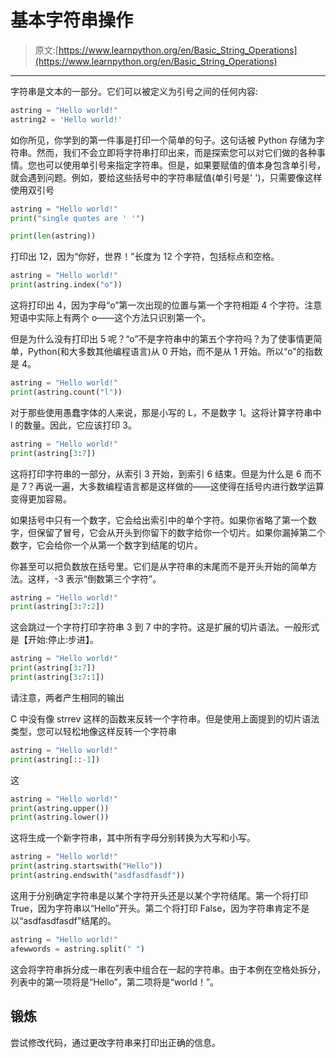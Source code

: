 # 基本字符串操作

> 原文:[https://www.learnpython.org/en/Basic_String_Operations](https://www.learnpython.org/en/Basic_String_Operations)

* * *

字符串是文本的一部分。它们可以被定义为引号之间的任何内容:

```py
astring = "Hello world!"
astring2 = 'Hello world!' 
```

如你所见，你学到的第一件事是打印一个简单的句子。这句话被 Python 存储为字符串。然而，我们不会立即将字符串打印出来，而是探索您可以对它们做的各种事情。您也可以使用单引号来指定字符串。但是，如果要赋值的值本身包含单引号，就会遇到问题。例如，要给这些括号中的字符串赋值(单引号是' ')，只需要像这样使用双引号

```py
astring = "Hello world!"
print("single quotes are ' '")

print(len(astring)) 
```

打印出 12，因为“你好，世界！”长度为 12 个字符，包括标点和空格。

```py
astring = "Hello world!"
print(astring.index("o")) 
```

这将打印出 4，因为字母“o”第一次出现的位置与第一个字符相距 4 个字符。注意短语中实际上有两个 o——这个方法只识别第一个。

但是为什么没有打印出 5 呢？“o”不是字符串中的第五个字符吗？为了使事情更简单，Python(和大多数其他编程语言)从 0 开始，而不是从 1 开始。所以“o”的指数是 4。

```py
astring = "Hello world!"
print(astring.count("l")) 
```

对于那些使用愚蠢字体的人来说，那是小写的 L，不是数字 1。这将计算字符串中 l 的数量。因此，它应该打印 3。

```py
astring = "Hello world!"
print(astring[3:7]) 
```

这将打印字符串的一部分，从索引 3 开始，到索引 6 结束。但是为什么是 6 而不是 7？再说一遍，大多数编程语言都是这样做的——这使得在括号内进行数学运算变得更加容易。

如果括号中只有一个数字，它会给出索引中的单个字符。如果你省略了第一个数字，但保留了冒号，它会从开头到你留下的数字给你一个切片。如果你漏掉第二个数字，它会给你一个从第一个数字到结尾的切片。

你甚至可以把负数放在括号里。它们是从字符串的末尾而不是开头开始的简单方法。这样，-3 表示“倒数第三个字符”。

```py
astring = "Hello world!"
print(astring[3:7:2]) 
```

这会跳过一个字符打印字符串 3 到 7 中的字符。这是扩展的切片语法。一般形式是【开始:停止:步进】。

```py
astring = "Hello world!"
print(astring[3:7])
print(astring[3:7:1]) 
```

请注意，两者产生相同的输出

C 中没有像 strrev 这样的函数来反转一个字符串。但是使用上面提到的切片语法类型，您可以轻松地像这样反转一个字符串

```py
astring = "Hello world!"
print(astring[::-1]) 
```

这

```py
astring = "Hello world!"
print(astring.upper())
print(astring.lower()) 
```

这将生成一个新字符串，其中所有字母分别转换为大写和小写。

```py
astring = "Hello world!"
print(astring.startswith("Hello"))
print(astring.endswith("asdfasdfasdf")) 
```

这用于分别确定字符串是以某个字符开头还是以某个字符结尾。第一个将打印 True，因为字符串以“Hello”开头。第二个将打印 False，因为字符串肯定不是以“asdfasdfasdf”结尾的。

```py
astring = "Hello world!"
afewwords = astring.split(" ") 
```

这会将字符串拆分成一串在列表中组合在一起的字符串。由于本例在空格处拆分，列表中的第一项将是“Hello”，第二项将是“world！”。

## 锻炼

尝试修改代码，通过更改字符串来打印出正确的信息。